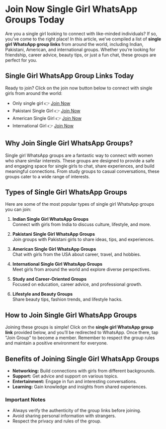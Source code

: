 # Join Now Single Girl WhatsApp Groups Today 

Are you a single girl looking to connect with like-minded individuals? If so, you’ve come to the right place! In this article, we’ve compiled a list of **single girl WhatsApp group links** from around the world, including Indian, Pakistani, American, and international groups. Whether you’re looking for friendship, career advice, beauty tips, or just a fun chat, these groups are perfect for you.

## Single Girl WhatsApp Group Links Today

Ready to join? Click on the join now button below to connect with single girls from around the world:

- Only single girl 👉 [Join Now](https://tazagame.site/single-girl-whatsapp-group-link/)  
- Pakistani Single Girl 👉 [Join Now](https://tazagame.site/philippines-girl-whatsapp-group-link/)  
- American Single Girl 👉 [ Join Now](https://tazagame.site/active-punjabi-girl-whatsapp-group-link-join-now/)  
- International Girl 👉 [ Join Now](https://tazagame.site/)  

## Why Join Single Girl WhatsApp Groups?

Single girl WhatsApp groups are a fantastic way to connect with women who share similar interests. These groups are designed to provide a safe and engaging space for single girls to chat, share experiences, and build meaningful connections. From study groups to casual conversations, these groups cater to a wide range of interests.


## Types of Single Girl WhatsApp Groups

Here are some of the most popular types of single girl WhatsApp groups you can join:

1. **Indian Single Girl WhatsApp Groups**  
   Connect with girls from India to discuss culture, lifestyle, and more.

2. **Pakistani Single Girl WhatsApp Groups**  
   Join groups with Pakistani girls to share ideas, tips, and experiences.

3. **American Single Girl WhatsApp Groups**  
   Chat with girls from the USA about career, travel, and hobbies.

4. **International Single Girl WhatsApp Groups**  
   Meet girls from around the world and explore diverse perspectives.

5. **Study and Career-Oriented Groups**  
   Focused on education, career advice, and professional growth.

6. **Lifestyle and Beauty Groups**  
   Share beauty tips, fashion trends, and lifestyle hacks.

## How to Join Single Girl WhatsApp Groups

Joining these groups is simple! Click on the **single girl WhatsApp group link** provided below, and you’ll be redirected to WhatsApp. Once there, tap "Join Group" to become a member. Remember to respect the group rules and maintain a positive environment for everyone.

## Benefits of Joining Single Girl WhatsApp Groups

- **Networking:** Build connections with girls from different backgrounds.
- **Support:** Get advice and support on various topics.
- **Entertainment:** Engage in fun and interesting conversations.
- **Learning:** Gain knowledge and insights from shared experiences.

### Important Notes

- Always verify the authenticity of the group links before joining.
- Avoid sharing personal information with strangers.
- Respect the privacy and rules of the group.
